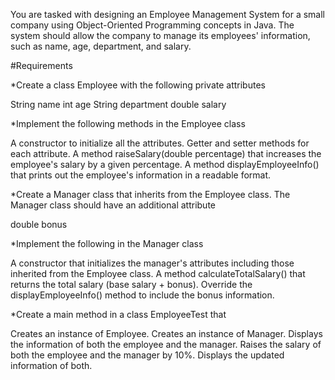 You are tasked with designing an Employee Management System for a small company using Object-Oriented Programming concepts in Java. The system should allow the company to manage its employees' information, such as name, age, department, and salary.

#Requirements

*Create a class Employee with the following private attributes

String name
int age
String department
double salary

*Implement the following methods in the Employee class

A constructor to initialize all the attributes.
Getter and setter methods for each attribute.
A method raiseSalary(double percentage) that increases the employee's salary by a given percentage.
A method displayEmployeeInfo() that prints out the employee's information in a readable format.

*Create a Manager class that inherits from the Employee class. The Manager class should have an additional attribute

double bonus

*Implement the following in the Manager class

A constructor that initializes the manager's attributes including those inherited from the Employee class.
A method calculateTotalSalary() that returns the total salary (base salary + bonus).
Override the displayEmployeeInfo() method to include the bonus information.

*Create a main method in a class EmployeeTest that

Creates an instance of Employee.
Creates an instance of Manager.
Displays the information of both the employee and the manager.
Raises the salary of both the employee and the manager by 10%.
Displays the updated information of both.
